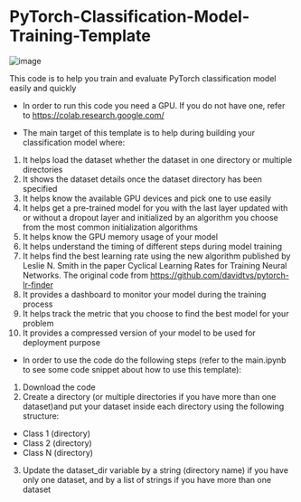 # PyTorch-Classification-Model-Training-Template

![image](https://cdn-images-1.medium.com/max/1000/1*aqNgmfyBIStLrf9k7d9cng.jpeg)

This code is to help you train and evaluate PyTorch classification model easily and quickly

- In order to run this code you need a GPU. If you do not have one, refer to https://colab.research.google.com/

- The main target of this template is to help during building your classification model where:
1.	It helps load the dataset whether the dataset in one directory or multiple directories
2.	It shows the dataset details once the dataset directory has been specified 
3.	It helps know the available GPU devices and pick one to use easily 
4.	It helps get a pre-trained model for you with the last layer updated with or without a dropout layer and initialized  by an algorithm you choose from the most common initialization algorithms
5.	It helps know the GPU memory usage of your model
6.	It helps understand the timing of different steps during model training
7.	It helps find the best learning rate using the new algorithm published by Leslie N. Smith in the paper Cyclical Learning Rates for Training Neural Networks. The original code from https://github.com/davidtvs/pytorch-lr-finder
8.	It provides a dashboard to monitor your model during the training process
9.	It helps track the metric that you choose to find the best model for your problem
10.	It provides a compressed version of your model to be used for deployment purpose

- In order to use the code do the following steps (refer to the main.ipynb to see some code snippet about how to use this template):
1.	Download the code
2.	Create a directory (or multiple directories if you have more than one dataset)and put your dataset inside each directory using the following structure:
-	Class 1 (directory)
-	Class 2 (directory)
-	Class N (directory)
3.	Update the dataset_dir variable by a string (directory name) if you have only one dataset, and by a list of strings if you have more than one dataset

